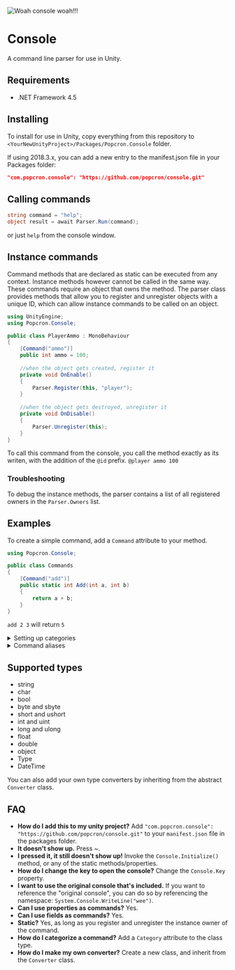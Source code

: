 ![Woah console woah!!!](https://cdn.discordapp.com/attachments/377316629220032523/529091513104465920/unknown.png)

# Console
A command line parser for use in Unity.

## Requirements
- .NET Framework 4.5

## Installing
To install for use in Unity, copy everything from this repository to `<YourNewUnityProject>/Packages/Popcron.Console` folder.

If using 2018.3.x, you can add a new entry to the manifest.json file in your Packages folder:
```json
"com.popcron.console": "https://github.com/popcron/console.git"
```

## Calling commands
```cs
string command = "help";
object result = await Parser.Run(command);
```

or just `help` from the console window.

## Instance commands
Command methods that are declared as static can be executed from any context. Instance methods however cannot be called in the same way. These commands require an object that owns the method. The parser class provides methods that allow you to register and unregister objects with a unique ID, which can allow instance commands to be called on an object.

```cs
using UnityEngine;
using Popcron.Console;

public class PlayerAmmo : MonoBehaviour
{
    [Command("ammo")]
    public int ammo = 100;
    
    //when the object gets created, register it
    private void OnEnable()
    {
        Parser.Register(this, "player");
    }
    
    //when the object gets destroyed, unregister it
    private void OnDisable()
    {
        Parser.Unregister(this);
    }
}
```

To call this command from the console, you call the method exactly as its writen, with the addition of the `@id` prefix.
`@player ammo 100`

### Troubleshooting
To debug the instance methods, the parser contains a list of all registered owners in the `Parser.Owners` list.

## Examples
To create a simple command, add a `Command` attribute to your method.

```cs
using Popcron.Console;

public class Commands
{
    [Command("add")]
    public static int Add(int a, int b)
    {
        return a + b;
    }
}
```
`add 2 3` will return `5`

<details>
    <summary>Setting up categories</summary>
    
Categories arent necessary, but they allow you to categorize commands into a list which can be retrieved using `Parser.Categories`. To add categories, add a `Category` attribute to the class itself. This is primarely useful when listing all of the commands using `help`.
```cs
using Popcron.Console;

[Category("Default commands")]
public class Commands
{
    [Command("add")]
    public static int Add(int a, int b)
    {
        return a + b;
    }
}
```
</details>

<details>
    <summary>Command aliases</summary>
    
Commands can have multiple aliases. To give a command another calling name, add the `Alias` attribute
```cs
using Popcron.Console;

[Category("Default commands")]
public class Commands
{
    [Alias("+")]
    [Command("add")]
    public static int Add(int a, int b)
    {
        return a + b;
    }
}
```
`+ 2 3` will return `5`

`add 7 -2` will return `5`
</details>

## Supported types
- string
- char
- bool
- byte and sbyte
- short and ushort
- int and uint
- long and ulong
- float
- double
- object
- Type
- DateTime

You can also add your own type converters by inheriting from the abstract `Converter` class.

## FAQ
- **How do I add this to my unity project?**
Add `"com.popcron.console": "https://github.com/popcron/console.git"` to your `manifest.json` file in the packages folder.
- **It doesn't show up.**
Press ~.
- **I pressed it, it still doesn't show up!**
Invoke the `Console.Initialize()` method, or any of the static methods/properties.
- **How do I change the key to open the console?**
Change the `Console.Key` property.
- **I want to use the original console that's included.**
If you want to reference the "original console", you can do so by referencing the namespace: `System.Console.WriteLine("wee")`.
- **Can I use properties as commands?**
Yes.
- **Can I use fields as commands?**
Yes.
- **Static?**
Yes, as long as you register and unregister the instance owner of the command.
- **How do I categorize a command?**
Add a `Category` attribute to the class type.
- **How do I make my own converter?**
Create a new class, and inherit from the `Converter` class.
